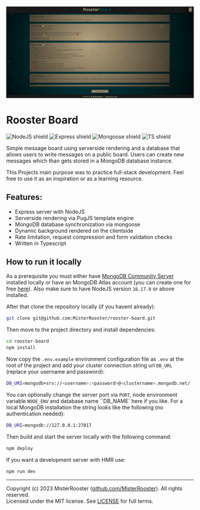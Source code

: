 ![Preview](preview.png)

# Rooster Board

![NodeJS shield](https://img.shields.io/badge/nodejs-339933?logo=nodedotjs&logoColor=white&link=https%3A%2F%2Fnodejs.org%2F)
![Express shield](https://img.shields.io/badge/express-black?logo=express&logoColor=white&link=https%3A%2F%2Fnodejs.org%2F)
![Mongoose shield](https://img.shields.io/badge/mongoose-880000?logo=mongoose&logoColor=white&link=https%3A%2F%2Fnodejs.org%2F)
![TS shield](https://img.shields.io/badge/typescript-3178C6?logo=typescript&logoColor=white&link=https%3A%2F%2Fnodejs.org%2F)

Simple message board using serverside rendering and a database that allows users to write messages on a public board.
Users can create new messages which than gets stored in a MongoDB database instance.

This Projects main purpose was to practice full-stack development. Feel free to use it as an inspiration or as
a learning resource.

## Features:
 - Express server with NodeJS
 - Serverside rendering via PugJS template engine
 - MongoDB database synchronization via mongoose
 - Dynamic background rendered on the clientside
 - Rate limitation, request compression and form validation checks
 - Written in Typescript

## How to run it locally

 As a prerequisite you must either have [MongoDB Community Server](https://www.mongodb.com/try/download/community) installed locally or have an MongoDB Atlas account (you can create one for free [here](https://www.mongodb.com/cloud/atlas/register)).
 Also make sure to have NodeJS version `16.17.0` or above installed.

After that clone the repository locally (if you havent already):

```bash
git clone git@github.com:MisterRooster/rooster-board.git
```

Then move to the project directory and install dependencies:

```bash
cd rooster-board
npm install
```

Now copy the `.env.example` environment configuration file as `.env` at the root of the project and add your cluster connection string url `DB_URL` (replace your username and password):

```bash
DB_URI=mongodb+srv://<username>:<password>@<clustername>.mongodb.net/
```
You can optionally change the server port via `PORT`, node environment variable `NODE_ENV` and database name ``DB_NAME` here if you like.
For a local MongoDB installation the string looks like the following (no authentication needed):

```bash
DB_URI=mongodb://127.0.0.1:27017
```

Then build and start the server locally with the following command:

```bash
npm deploy
```

If you want a development server with HMR use:

```bash
npm run dev
```

---

Copyright (c) 2023 MisterRooster ([github.com/MisterRooster](https://github.com/MisterRooster)). All rights reserved.  
Licensed under the MIT license. See [LICENSE](LICENSE) for full terms.
